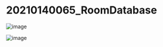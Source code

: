 # 20210140065_RoomDatabase

![image](https://github.com/franconero14/20210140065_RoomDatabase/assets/115150197/db4ff6ed-e4c1-4d48-a9ea-b2173bc44100)

![image](https://github.com/franconero14/20210140065_RoomDatabase/assets/115150197/ec8c6968-6632-4b4b-b41f-db4c93a6d119)

